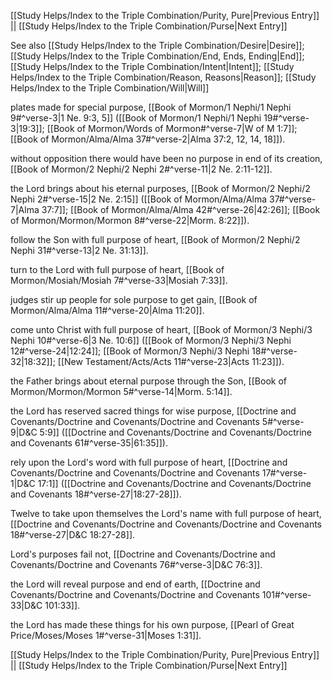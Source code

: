 [[Study Helps/Index to the Triple Combination/Purity, Pure|Previous Entry]]  ||  [[Study Helps/Index to the Triple Combination/Purse|Next Entry]]

 See also [[Study Helps/Index to the Triple Combination/Desire|Desire]]; [[Study Helps/Index to the Triple Combination/End, Ends, Ending|End]]; [[Study Helps/Index to the Triple Combination/Intent|Intent]]; [[Study Helps/Index to the Triple Combination/Reason, Reasons|Reason]]; [[Study Helps/Index to the Triple Combination/Will|Will]]

 plates made for special purpose, [[Book of Mormon/1 Nephi/1 Nephi 9#^verse-3|1 Ne. 9:3, 5]] ([[Book of Mormon/1 Nephi/1 Nephi 19#^verse-3|19:3]]; [[Book of Mormon/Words of Mormon#^verse-7|W of M 1:7]]; [[Book of Mormon/Alma/Alma 37#^verse-2|Alma 37:2, 12, 14, 18]]).

 without opposition there would have been no purpose in end of its creation, [[Book of Mormon/2 Nephi/2 Nephi 2#^verse-11|2 Ne. 2:11-12]].

 the Lord brings about his eternal purposes, [[Book of Mormon/2 Nephi/2 Nephi 2#^verse-15|2 Ne. 2:15]] ([[Book of Mormon/Alma/Alma 37#^verse-7|Alma 37:7]]; [[Book of Mormon/Alma/Alma 42#^verse-26|42:26]]; [[Book of Mormon/Mormon/Mormon 8#^verse-22|Morm. 8:22]]).

 follow the Son with full purpose of heart, [[Book of Mormon/2 Nephi/2 Nephi 31#^verse-13|2 Ne. 31:13]].

 turn to the Lord with full purpose of heart, [[Book of Mormon/Mosiah/Mosiah 7#^verse-33|Mosiah 7:33]].

 judges stir up people for sole purpose to get gain, [[Book of Mormon/Alma/Alma 11#^verse-20|Alma 11:20]].

 come unto Christ with full purpose of heart, [[Book of Mormon/3 Nephi/3 Nephi 10#^verse-6|3 Ne. 10:6]] ([[Book of Mormon/3 Nephi/3 Nephi 12#^verse-24|12:24]]; [[Book of Mormon/3 Nephi/3 Nephi 18#^verse-32|18:32]]; [[New Testament/Acts/Acts 11#^verse-23|Acts 11:23]]).

 the Father brings about eternal purpose through the Son, [[Book of Mormon/Mormon/Mormon 5#^verse-14|Morm. 5:14]].

 the Lord has reserved sacred things for wise purpose, [[Doctrine and Covenants/Doctrine and Covenants/Doctrine and Covenants 5#^verse-9|D&C 5:9]] ([[Doctrine and Covenants/Doctrine and Covenants/Doctrine and Covenants 61#^verse-35|61:35]]).

 rely upon the Lord's word with full purpose of heart, [[Doctrine and Covenants/Doctrine and Covenants/Doctrine and Covenants 17#^verse-1|D&C 17:1]] ([[Doctrine and Covenants/Doctrine and Covenants/Doctrine and Covenants 18#^verse-27|18:27-28]]).

 Twelve to take upon themselves the Lord's name with full purpose of heart, [[Doctrine and Covenants/Doctrine and Covenants/Doctrine and Covenants 18#^verse-27|D&C 18:27-28]].

 Lord's purposes fail not, [[Doctrine and Covenants/Doctrine and Covenants/Doctrine and Covenants 76#^verse-3|D&C 76:3]].

 the Lord will reveal purpose and end of earth, [[Doctrine and Covenants/Doctrine and Covenants/Doctrine and Covenants 101#^verse-33|D&C 101:33]].

 the Lord has made these things for his own purpose, [[Pearl of Great Price/Moses/Moses 1#^verse-31|Moses 1:31]].

[[Study Helps/Index to the Triple Combination/Purity, Pure|Previous Entry]]  ||  [[Study Helps/Index to the Triple Combination/Purse|Next Entry]]